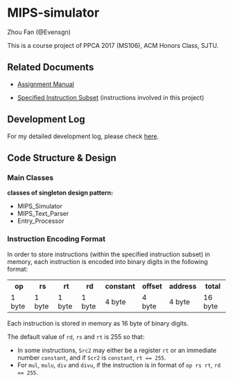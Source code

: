 # MIPS-simulator

Zhou Fan (@Evensgn)

This is a course project of PPCA 2017 (MS106), ACM Honors Class, SJTU.

## Related Documents

* [Assignment Manual](assignment-files/mips-simulator.pdf)

* [Specified Instruction Subset](documents/instructions.txt) (instructions involved in this project)

## Development Log

For my detailed development log, please check [here](Development-Log.md).

## Code Structure & Design

### Main Classes

**classes of singleton design pattern:**
* MIPS_Simulator
* MIPS_Text_Parser
* Entry_Processor

### Instruction Encoding Format

In order to store instructions (within the specified instruction subset) in memory, each instruction is encoded into binary digits in the following format:

<table>
  <tr>
    <th> op </th>
    <th> rs </th>
    <th> rt </th>
    <th> rd </th>
    <th> constant </th>
    <th> offset </th>
    <th> address </th>
    <th> total </th>
  </tr>
  <tr>
    <td> 1 byte </td>
    <td> 1 byte </td>
    <td> 1 byte </td>
    <td> 1 byte </td>
    <td> 4 byte </td>
    <td> 4 byte </td>
    <td> 4 byte </td>
    <td> 16 byte </td>
  </tr>
</table>

Each instruction is stored in memory as 16 byte of binary digits.

The default value of `rd`, `rs` and `rt` is 255 so that:
* In some instructions, `Src2` may either be a register `rt` or an immediate number `constant`, and if `Scr2` is `constant`, `rt == 255`.
* For `mul`, `mulu`, `div` and `divu`, if the instruction is in format of `op rs rt`, `rd == 255`.
